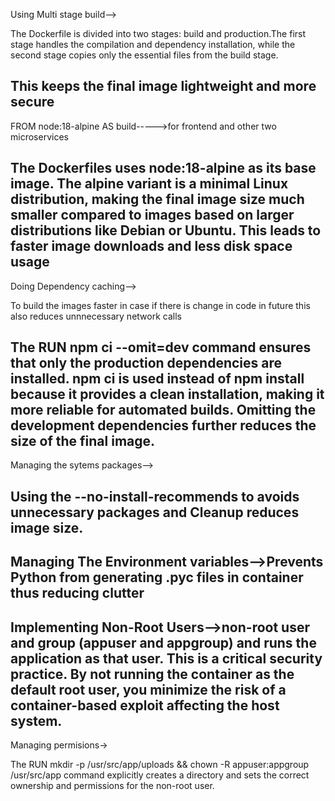 Using Multi stage build-->

The Dockerfile is divided into two stages: build and production.The first stage handles the compilation and dependency installation, while the second stage copies only the essential files from the build stage.

This keeps the final image lightweight and more secure
-------------------------------------------------------------------------------------------------
FROM node:18-alpine AS build----->for frontend and other two microservices

The Dockerfiles uses node:18-alpine as its base image. The alpine variant is a minimal Linux distribution, making the final image size much smaller compared to images based on larger distributions like Debian or Ubuntu. This leads to faster image downloads and less disk space usage
--------------------------------------------------------------------------------------------------
Doing Dependency caching-->

To build the images faster in case if there is change in code in future this also reduces unnnecessary network calls

The RUN npm ci --omit=dev command ensures that only the production dependencies are installed. npm ci is used instead of npm install because it provides a clean installation, making it more reliable for automated builds. Omitting the development dependencies further reduces the size of the final image.
---------------------------------------------------------------------------------------------------
Managing the sytems packages-->

Using the --no-install-recommends to avoids unnecessary packages and Cleanup reduces image size.
---------------------------------------------------------------------------------------------------
Managing The Environment variables-->Prevents Python from generating .pyc files in container thus reducing clutter
---------------------------------------------------------------------------------------------------
Implementing Non-Root Users-->non-root user and group (appuser and appgroup) and runs the application as that user. This is a critical security practice. By not running the container as the default root user, you minimize the risk of a container-based exploit affecting the host system.
---------------------------------------------------------------------------------------------------
Managing permisions->

The RUN mkdir -p /usr/src/app/uploads && chown -R appuser:appgroup /usr/src/app command explicitly creates a directory and sets the correct ownership and permissions for the non-root user. 
